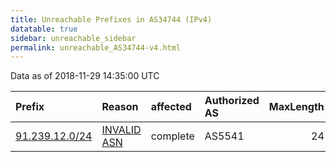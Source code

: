 ```yaml
---
title: Unreachable Prefixes in AS34744 (IPv4)
datatable: true
sidebar: unreachable_sidebar
permalink: unreachable_AS34744-v4.html
---
```


Data as of 2018-11-29 14:35:00 UTC


<div class="datatable-begin"></div>

| Prefix                                                 | Reason                                                                                                | affected   | Authorized AS   |   MaxLength | Anchor                                         |   unreachable /24s |
|:-------------------------------------------------------|:------------------------------------------------------------------------------------------------------|:-----------|:----------------|------------:|:-----------------------------------------------|-------------------:|
| [91.239.12.0/24](https://stat.ripe.net/91.239.12.0/24) | [INVALID ASN](https://rpki-validator.ripe.net/announcement-preview?asn=AS34744&prefix=91.239.12.0/24) | complete   | AS5541          |          24 | [RIPE](unreachable_RIPE_NCC_RPKI_Root-v4.html) |                  1 |

<div class="datatable-end"></div>